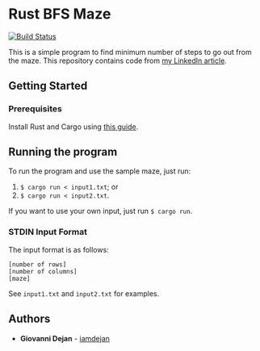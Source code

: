# Rust BFS Maze

[![Build Status](https://travis-ci.org/iamdejan/rust-bfs-maze.svg?branch=master)](https://travis-ci.org/iamdejan/rust-bfs-maze)

This is a simple program to find minimum number of steps to go out from the maze. This repository contains code from [my LinkedIn article](https://www.linkedin.com/pulse/help-i-got-lost-csse-giovanni-dejan/).

## Getting Started

### Prerequisites
Install Rust and Cargo using [this guide](https://www.rust-lang.org/learn/get-started).

## Running the program
To run the program and use the sample maze, just run:
1) `$ cargo run < input1.txt`; or
2) `$ cargo run < input2.txt`.

If you want to use your own input, just run `$ cargo run`.

### STDIN Input Format
The input format is as follows:
```
[number of rows]
[number of columns]
[maze]
```

See `input1.txt` and `input2.txt` for examples.

## Authors
- **Giovanni Dejan** - [iamdejan](https://github.com/iamdejan)
